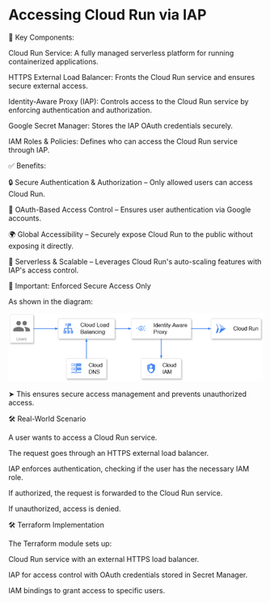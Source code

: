 # Accessing Cloud Run via IAP

🧩 Key Components:

Cloud Run Service: A fully managed serverless platform for running containerized applications.

HTTPS External Load Balancer: Fronts the Cloud Run service and ensures secure external access.

Identity-Aware Proxy (IAP): Controls access to the Cloud Run service by enforcing authentication and authorization.

Google Secret Manager: Stores the IAP OAuth credentials securely.

IAM Roles & Policies: Defines who can access the Cloud Run service through IAP.

✅ Benefits:

🔒 Secure Authentication & Authorization – Only allowed users can access Cloud Run.

🔑 OAuth-Based Access Control – Ensures user authentication via Google accounts.

🌍 Global Accessibility – Securely expose Cloud Run to the public without exposing it directly.

🚀 Serverless & Scalable – Leverages Cloud Run's auto-scaling features with IAP's access control.

🚨 Important: Enforced Secure Access Only

As shown in the diagram:

![IAP with Cloud Run Use case](IAP-Cloud_run.png)

➤ This ensures secure access management and prevents unauthorized access.

🛠️ Real-World Scenario

A user wants to access a Cloud Run service.

The request goes through an HTTPS external load balancer.

IAP enforces authentication, checking if the user has the necessary IAM role.

If authorized, the request is forwarded to the Cloud Run service.

If unauthorized, access is denied.

🛠 Terraform Implementation

The Terraform module sets up:

Cloud Run service with an external HTTPS load balancer.

IAP for access control with OAuth credentials stored in Secret Manager.

IAM bindings to grant access to specific users.